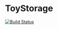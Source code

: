 # ToyStorage

[![Build Status](https://ci.appveyor.com/api/projects/status/github/kherr9/toystorage)](https://ci.appveyor.com/project/kherr9/toystorage)
